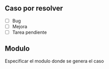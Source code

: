 ## Caso por resolver
- [ ] Bug
- [ ] Mejora
- [ ] Tarea pendiente

## Modulo
Especificar el modulo donde se genera el caso
